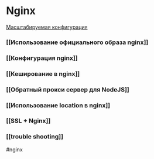 # Nginx

[Масштабируемая конфигурация](https://habr.com/ru/company/oleg-bunin/blog/313666/)

### [[Использование официального образа nginx]]

### [[Конфигурация nginx]]

### [[Кеширование в nginx]]

### [[Обратный прокси сервер для NodeJS]]

### [[Использование location в nginx]]

### [[SSL + Nginx]]

### [[trouble shooting]]

#nginx